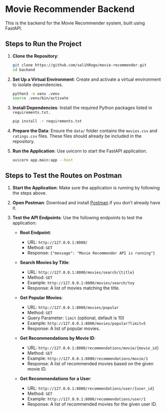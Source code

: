 # Movie Recommender Backend

This is the backend for the Movie Recommender system, built using FastAPI.

## Steps to Run the Project

1. **Clone the Repository**:
   ```bash
   git clone https://github.com/salihRogo/movie-recommender.git
   cd backend
   ```

2. **Set Up a Virtual Environment**: Create and activate a virtual environment to isolate dependencies.
    ```bash
    python3 -m venv .venv
    source .venv/bin/activate
    ```

3. **Install Dependencies**: Install the required Python packages listed in `requirements.txt.`
    ```bash
    pip install -r requirements.txt
    ```

4. **Prepare the Data**: Ensure the `data/` folder contains the `movies.csv` and `ratings.csv` files. These files should already be included in the repository.

5. **Run the Application**: Use uvicorn to start the FastAPI application.
    ```bash
    uvicorn app.main:app --host
    ```

## Steps to Test the Routes on Postman

1. **Start the Application**:
   Make sure the application is running by following the steps above.

2. **Open Postman**:
   Download and install [Postman](https://www.postman.com/) if you don’t already have it.

3. **Test the API Endpoints**:
   Use the following endpoints to test the application:

   - **Root Endpoint**:
     - URL: `http://127.0.0.1:8000/`
     - Method: `GET`
     - Response: `{"message": "Movie Recommender API is running"}`

   - **Search Movies by Title**:
     - URL: `http://127.0.0.1:8000/movies/search/{title}`
     - Method: `GET`
     - Example: `http://127.0.0.1:8000/movies/search/toy`
     - Response: A list of movies matching the title.

   - **Get Popular Movies**:
     - URL: `http://127.0.0.1:8000/movies/popular`
     - Method: `GET`
     - Query Parameter: `limit` (optional, default is 10)
     - Example: `http://127.0.0.1:8000/movies/popular?limit=5`
     - Response: A list of popular movies.

   - **Get Recommendations by Movie ID**:
     - URL: `http://127.0.0.1:8000/recommendations/movie/{movie_id}`
     - Method: `GET`
     - Example: `http://127.0.0.1:8000/recommendations/movie/1`
     - Response: A list of recommended movies based on the given movie ID.

   - **Get Recommendations for a User**:
     - URL: `http://127.0.0.1:8000/recommendations/user/{user_id}`
     - Method: `GET`
     - Example: `http://127.0.0.1:8000/recommendations/user/1`
     - Response: A list of recommended movies for the given user ID.